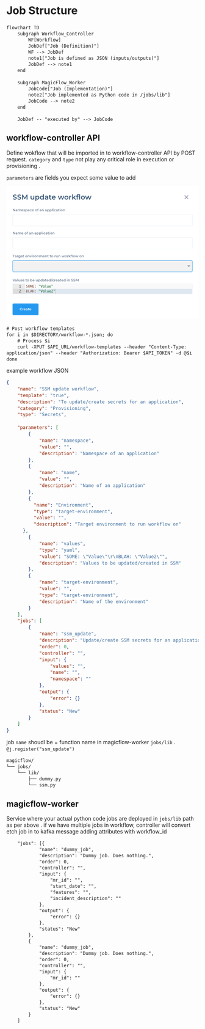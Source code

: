 # Job Structure

```mermaid
flowchart TD
    subgraph Workflow_Controller
        WF[Workflow]
        JobDef["Job (Definition)"]
        WF --> JobDef
        note1["Job is defined as JSON (inputs/outputs)"]
        JobDef --> note1
    end

    subgraph MagicFlow_Worker
        JobCode["Job (Implementation)"]
        note2["Job implemented as Python code in /jobs/lib"]
        JobCode --> note2
    end

    JobDef -- "executed by" --> JobCode
```

## workflow-controller API 

Define wokflow that will be imported in to workflow-controller API by POST request.  `category` and `type` not play any critical role in execution or provisioning . 

`parameters` are fields you expect some value to add 

![parameters as inputs](./../assets/ssm_update_window.png)


```
# Post workflow templates
for i in $DIRECTORY/workflow-*.json; do
    # Process $i
    curl -XPUT $API_URL/workflow-templates --header "Content-Type: application/json" --header "Authorization: Bearer $API_TOKEN" -d @$i
done
```

example workflow JSON 

```json
{
    "name": "SSM update workflow",
    "template": "true",
    "description": "To update/create secrets for an application",
    "category": "Provisioning",
    "type": "Secrets",

    "parameters": [
        {
            "name": "namespace",
            "value": "",
            "description": "Namespace of an application"
        },
        {
            "name": "name",
            "value": "",
            "description": "Name of an application"
        },
        {
          "name": "Environment",
          "type": "target-environment",
          "value": "",
          "description": "Target environment to run workflow on"
      },        
        {
            "name": "values",
            "type": "yaml",
            "value": "SOME: \"Value\"\r\nBLAH: \"Value2\"",
            "description": "Values to be updated/created in SSM"
        },
        {
            "name": "target-environment",
            "value": "",
            "type": "target-environment",
            "description": "Name of the environment"
        }
    ],
    "jobs": [
        {
            "name": "ssm_update",
            "description": "Update/create SSM secrets for an application",
            "order": 0,
            "controller": "",
            "input": {
                "values": "",
                "name": "",
                "namespace": ""
            },
            "output": {
                "error": {}
            },
            "status": "New"
        }
    ]
}
```

job `name` shoudl be = function name in magicflow-worker `jobs/lib` . `@j.register("ssm_update")`

```
magicflow/
└── jobs/
    └── lib/
        ├── dummy.py
        └── ssm.py

```

## magicflow-worker 

Service where your actual python code jobs are deployed in `jobs/lib` path as per above . 
if we have multiple jobs in workflow, controller will convert etch job in to kafka message adding attributes with workflow_id 

```
    "jobs": [{
            "name": "dummy_job",
            "description": "Dummy job. Does nothing.",
            "order": 0,
            "controller": "",
            "input": {
                "mr_id": "",
                "start_date": "",
                "features": "",
                "incident_description": ""
            },
            "output": {
                "error": {}
            },
            "status": "New"
        },
        {
            "name": "dummy_job",
            "description": "Dummy job. Does nothing.",
            "order": 0,
            "controller": "",
            "input": {
                "mr_id": ""
            },
            "output": {
                "error": {}
            },
            "status": "New"
        }
    ]
```